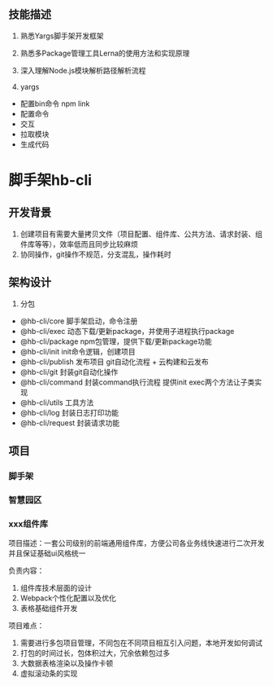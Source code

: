 ## 技能描述
1. 熟悉Yargs脚手架开发框架
2. 熟悉多Package管理工具Lerna的使用方法和实现原理
3. 深入理解Node.js模块解析路径解析流程

1. yargs
- 配置bin命令 npm link
- 配置命令
- 交互
- 拉取模块
- 生成代码

# 脚手架hb-cli
## 开发背景
1. 创建项目有需要大量拷贝文件（项目配置、组件库、公共方法、请求封装、组件库等等），效率低而且同步比较麻烦
2. 协同操作，git操作不规范，分支混乱，操作耗时

## 架构设计
1. 分包
- @hb-cli/core 脚手架启动，命令注册
- @hb-cli/exec 动态下载/更新package，并使用子进程执行package
- @hb-cli/package npm包管理，提供下载/更新package功能
- @hb-cli/init init命令逻辑，创建项目
- @hb-cli/publish 发布项目 git自动化流程 + 云构建和云发布
- @hb-cli/git 封装git自动化操作
- @hb-cli/command 封装command执行流程 提供init exec两个方法让子类实现
- @hb-cli/utils 工具方法
- @hb-cli/log 封装日志打印功能
- @hb-cli/request 封装请求功能


## 项目
### 脚手架
### 智慧园区
### xxx组件库
项目描述：一套公司级别的前端通用组件库，方便公司各业务线快速进行二次开发并且保证基础ui风格统一

负责内容：
1. 组件库技术层面的设计
2. Webpack个性化配置以及优化
3. 表格基础组件开发

项目难点：
1. 需要进行多包项目管理，不同包在不同项目相互引入问题，本地开发如何调试
2. 打包的时间过长，包体积过大，冗余依赖包过多
3. 大数据表格渲染以及操作卡顿
4. 虚拟滚动条的实现